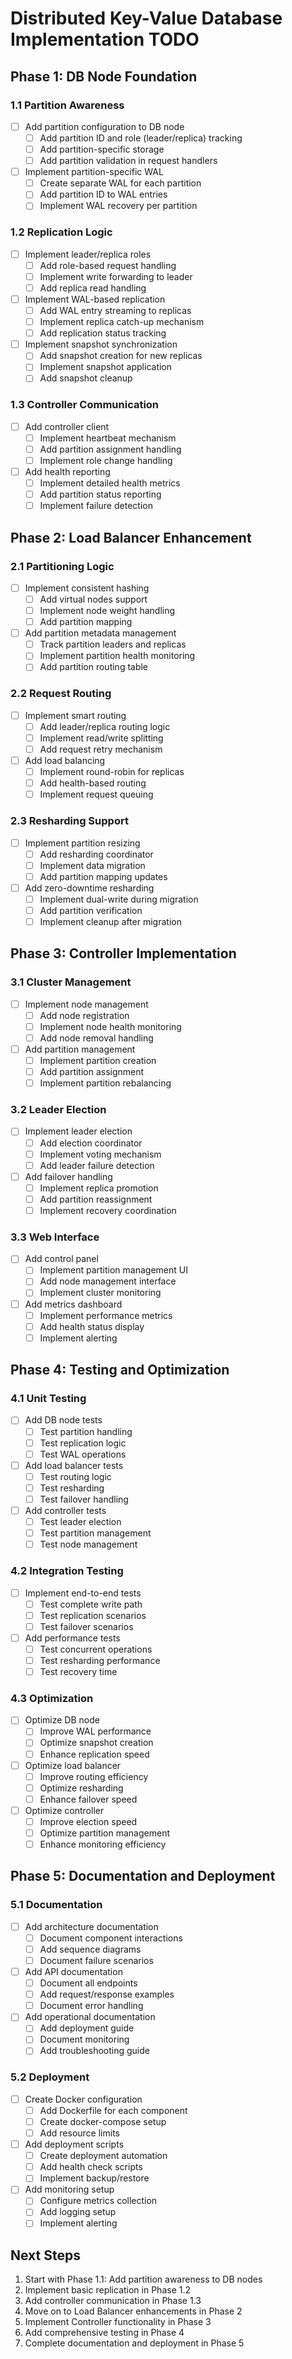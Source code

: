 # Distributed Key-Value Database Implementation TODO

## Phase 1: DB Node Foundation
### 1.1 Partition Awareness
- [ ] Add partition configuration to DB node
  - [ ] Add partition ID and role (leader/replica) tracking
  - [ ] Add partition-specific storage
  - [ ] Add partition validation in request handlers
- [ ] Implement partition-specific WAL
  - [ ] Create separate WAL for each partition
  - [ ] Add partition ID to WAL entries
  - [ ] Implement WAL recovery per partition

### 1.2 Replication Logic
- [ ] Implement leader/replica roles
  - [ ] Add role-based request handling
  - [ ] Implement write forwarding to leader
  - [ ] Add replica read handling
- [ ] Implement WAL-based replication
  - [ ] Add WAL entry streaming to replicas
  - [ ] Implement replica catch-up mechanism
  - [ ] Add replication status tracking
- [ ] Implement snapshot synchronization
  - [ ] Add snapshot creation for new replicas
  - [ ] Implement snapshot application
  - [ ] Add snapshot cleanup

### 1.3 Controller Communication
- [ ] Add controller client
  - [ ] Implement heartbeat mechanism
  - [ ] Add partition assignment handling
  - [ ] Implement role change handling
- [ ] Add health reporting
  - [ ] Implement detailed health metrics
  - [ ] Add partition status reporting
  - [ ] Implement failure detection

## Phase 2: Load Balancer Enhancement
### 2.1 Partitioning Logic
- [ ] Implement consistent hashing
  - [ ] Add virtual nodes support
  - [ ] Implement node weight handling
  - [ ] Add partition mapping
- [ ] Add partition metadata management
  - [ ] Track partition leaders and replicas
  - [ ] Implement partition health monitoring
  - [ ] Add partition routing table

### 2.2 Request Routing
- [ ] Implement smart routing
  - [ ] Add leader/replica routing logic
  - [ ] Implement read/write splitting
  - [ ] Add request retry mechanism
- [ ] Add load balancing
  - [ ] Implement round-robin for replicas
  - [ ] Add health-based routing
  - [ ] Implement request queuing

### 2.3 Resharding Support
- [ ] Implement partition resizing
  - [ ] Add resharding coordinator
  - [ ] Implement data migration
  - [ ] Add partition mapping updates
- [ ] Add zero-downtime resharding
  - [ ] Implement dual-write during migration
  - [ ] Add partition verification
  - [ ] Implement cleanup after migration

## Phase 3: Controller Implementation
### 3.1 Cluster Management
- [ ] Implement node management
  - [ ] Add node registration
  - [ ] Implement node health monitoring
  - [ ] Add node removal handling
- [ ] Add partition management
  - [ ] Implement partition creation
  - [ ] Add partition assignment
  - [ ] Implement partition rebalancing

### 3.2 Leader Election
- [ ] Implement leader election
  - [ ] Add election coordinator
  - [ ] Implement voting mechanism
  - [ ] Add leader failure detection
- [ ] Add failover handling
  - [ ] Implement replica promotion
  - [ ] Add partition reassignment
  - [ ] Implement recovery coordination

### 3.3 Web Interface
- [ ] Add control panel
  - [ ] Implement partition management UI
  - [ ] Add node management interface
  - [ ] Implement cluster monitoring
- [ ] Add metrics dashboard
  - [ ] Implement performance metrics
  - [ ] Add health status display
  - [ ] Implement alerting

## Phase 4: Testing and Optimization
### 4.1 Unit Testing
- [ ] Add DB node tests
  - [ ] Test partition handling
  - [ ] Test replication logic
  - [ ] Test WAL operations
- [ ] Add load balancer tests
  - [ ] Test routing logic
  - [ ] Test resharding
  - [ ] Test failover handling
- [ ] Add controller tests
  - [ ] Test leader election
  - [ ] Test partition management
  - [ ] Test node management

### 4.2 Integration Testing
- [ ] Implement end-to-end tests
  - [ ] Test complete write path
  - [ ] Test replication scenarios
  - [ ] Test failover scenarios
- [ ] Add performance tests
  - [ ] Test concurrent operations
  - [ ] Test resharding performance
  - [ ] Test recovery time

### 4.3 Optimization
- [ ] Optimize DB node
  - [ ] Improve WAL performance
  - [ ] Optimize snapshot creation
  - [ ] Enhance replication speed
- [ ] Optimize load balancer
  - [ ] Improve routing efficiency
  - [ ] Optimize resharding
  - [ ] Enhance failover speed
- [ ] Optimize controller
  - [ ] Improve election speed
  - [ ] Optimize partition management
  - [ ] Enhance monitoring efficiency

## Phase 5: Documentation and Deployment
### 5.1 Documentation
- [ ] Add architecture documentation
  - [ ] Document component interactions
  - [ ] Add sequence diagrams
  - [ ] Document failure scenarios
- [ ] Add API documentation
  - [ ] Document all endpoints
  - [ ] Add request/response examples
  - [ ] Document error handling
- [ ] Add operational documentation
  - [ ] Add deployment guide
  - [ ] Document monitoring
  - [ ] Add troubleshooting guide

### 5.2 Deployment
- [ ] Create Docker configuration
  - [ ] Add Dockerfile for each component
  - [ ] Create docker-compose setup
  - [ ] Add resource limits
- [ ] Add deployment scripts
  - [ ] Create deployment automation
  - [ ] Add health check scripts
  - [ ] Implement backup/restore
- [ ] Add monitoring setup
  - [ ] Configure metrics collection
  - [ ] Add logging setup
  - [ ] Implement alerting

## Next Steps
1. Start with Phase 1.1: Add partition awareness to DB nodes
2. Implement basic replication in Phase 1.2
3. Add controller communication in Phase 1.3
4. Move on to Load Balancer enhancements in Phase 2
5. Implement Controller functionality in Phase 3
6. Add comprehensive testing in Phase 4
7. Complete documentation and deployment in Phase 5 